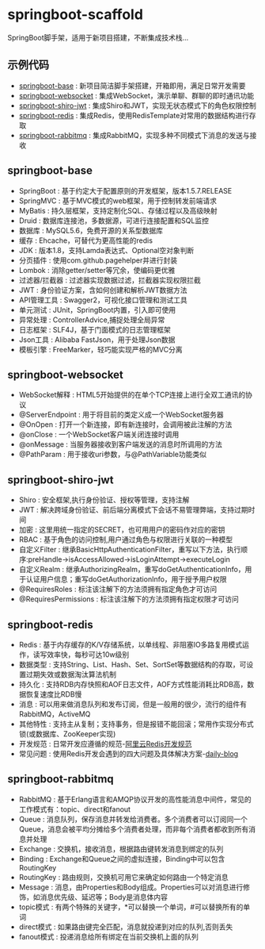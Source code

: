 # springboot-scaffold
SpringBoot脚手架，适用于新项目搭建，不断集成技术栈...

## 示例代码
* [springboot-base](https://github.com/zhouhui5116/springboot-scaffold/tree/master/springboot-base) : 新项目简洁脚手架搭建，开箱即用，满足日常开发需要  
* [springboot-websocket](https://github.com/zhouhui5116/springboot-scaffold/tree/master/springboot-websocket) : 集成WebSocket，演示单聊、群聊的即时通讯功能  
* [springboot-shiro-jwt](https://github.com/zhouhui5116/springboot-scaffold/tree/master/springboot-shiro-jwt) : 集成Shiro和JWT，实现无状态模式下的角色权限控制
* [springboot-redis](https://github.com/zhouhui5116/springboot-scaffold/tree/master/springboot-redis) : 集成Redis，使用RedisTemplate对常用的数据结构进行存取
* [springboot-rabbitmq](https://github.com/zhouhui5116/springboot-scaffold/tree/master/springboot-rabbitmq) : 集成RabbitMQ，实现多种不同模式下消息的发送与接收

## springboot-base
* SpringBoot : 基于约定大于配置原则的开发框架，版本1.5.7.RELEASE
* SpringMVC : 基于MVC模式的web框架，用于控制转发前端请求
* MyBatis : 持久层框架，支持定制化SQL、存储过程以及高级映射
* Druid : 数据库连接池，多数据源，可进行连接配置和SQL监控
* 数据库 : MySQL5.6，免费开源的关系型数据库
* 缓存 : Ehcache，可替代为更高性能的redis
* JDK : 版本1.8，支持Lamda表达式、Optional空对象判断
* 分页插件 : 使用com.github.pagehelper并进行封装
* Lombok : 消除getter/setter等冗余，使编码更优雅
* 过滤器/拦截器 : 过滤器实现数据过滤，拦截器实现权限拦截
* JWT : 身份验证方案，含如何创建和解析JWT数据方法
* API管理工具 : Swagger2，可视化接口管理和测试工具
* 单元测试 : JUnit，SpringBoot内置，引入即可使用
* 异常处理 : ControllerAdvice,捕捉处理全局异常
* 日志框架 : SLF4J，基于门面模式的日志管理框架
* Json工具 : Alibaba FastJson，用于处理Json数据
* 模板引擎 : FreeMarker，轻巧能实现严格的MVC分离

## springboot-websocket
* WebSocket解释 : HTML5开始提供的在单个TCP连接上进行全双工通讯的协议
* @ServerEndpoint : 用于将目前的类定义成一个WebSocket服务器
* @OnOpen : 打开一个新连接，即有新连接时，会调用被此注解的方法
* @onClose : 一个WebSocket客户端关闭连接时调用
* @onMessage : 当服务器接收到客户端发送的消息时所调用的方法
* @PathParam : 用于接收uri参数，与@PathVariable功能类似

## springboot-shiro-jwt
* Shiro : 安全框架,执行身份验证、授权等管理，支持注解
* JWT : 解决跨域身份验证、前后端分离模式下会话不易管理弊端，支持过期时间
* 加密 : 这里用统一指定的SECRET，也可用用户的密码作对应的密钥
* RBAC : 基于角色的访问控制,用户通过角色与权限进行关联的一种模型
* 自定义Filter : 继承BasicHttpAuthenticationFilter，重写以下方法，执行顺序:preHandle->isAccessAllowed->isLoginAttempt->executeLogin
* 自定义Realm : 继承AuthorizingRealm，重写doGetAuthenticationInfo，用于认证用户信息；重写doGetAuthorizationInfo，用于授予用户权限
* @RequiresRoles : 标注该注解下的方法须拥有指定角色才可访问
* @RequiresPermissions : 标注该注解下的方法须拥有指定权限才可访问

## springboot-redis
* Redis : 基于内存缓存的K/V存储系统，以单线程、非阻塞IO多路复用模式运作，读写效率快，每秒可达10w级别
* 数据类型 : 支持String、List、Hash、Set、SortSet等数据结构的存取，可设置过期失效或数据淘汰算法机制
* 持久化 : 支持RDB内存快照和AOF日志文件，AOF方式性能消耗比RDB高，数据恢复速度比RDB慢 
* 消息 : 可以用来做消息队列和发布订阅，但是一般用的很少，流行的组件有RabbitMQ，ActiveMQ
* 其他特性 : 支持主从复制；支持事务，但是报错不能回滚；常用作实现分布式锁(或数据库、ZooKeeper实现)
* 开发规范 : 日常开发应遵循的规范-[阿里云Redis开发规范](https://yq.aliyun.com/articles/531067?spm=5176.10695662.1996646101.searchclickresult.39f471b3JtdCqT)
* 常见问题 : 使用Redis开发会遇到的四大问题及具体解决方案-[daily-blog](https://github.com/zhouhui5116/daily-blog)

## springboot-rabbitmq
* RabbitMQ : 基于Erlang语言和AMQP协议开发的高性能消息中间件，常见的工作模式有：topic、direct和fanout
* Queue : 消息队列，保存消息并转发给消费者。多个消费者可以订阅同一个Queue，消息会被平均分摊给多个消费者处理，而非每个消费者都收到所有消息并处理
* Exchange : 交换机，接收消息，根据路由键转发消息到绑定的队列
* Binding : Exchange和Queue之间的虚拟连接，Binding中可以包含RoutingKey
* RoutingKey : 路由规则，交换机可用它来确定如何路由一个特定消息
* Message : 消息，由Properties和Body组成。Properties可以对消息进行修饰，如消息优先级、延迟等；Body是消息体内容
* topic模式 : 有两个特殊的关键字，*可以替换一个单词，#可以替换所有的单词
* direct模式 : 如果路由键完全匹配，消息就投递到对应的队列,否则丢失 
* fanout模式 : 投递消息给所有绑定在当前交换机上面的队列
